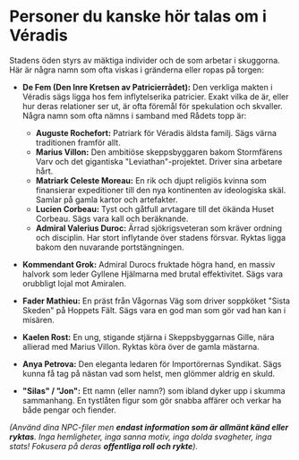 # Personer du kanske hör talas om i Véradis

Stadens öden styrs av mäktiga individer och de som arbetar i skuggorna. Här är några namn som ofta viskas i gränderna eller ropas på torgen:

- **De Fem (Den Inre Kretsen av Patricierrådet):** Den verkliga makten i Véradis sägs ligga hos fem inflytelserika patricier. Exakt vilka de är, eller hur deras relationer ser ut, är ofta föremål för spekulation och skvaller. Några namn som ofta nämns i samband med Rådets topp är:

  - **Auguste Rochefort:** Patriark för Véradis äldsta familj. Sägs värna traditionen framför allt.
  - **Marius Villon:** Den ambitiöse skeppsbyggaren bakom Stormfärens Varv och det gigantiska "Leviathan"-projektet. Driver sina arbetare hårt.
  - **Matriark Celeste Moreau:** En rik och djupt religiös kvinna som finansierar expeditioner till den nya kontinenten av ideologiska skäl. Samlar på gamla kartor och artefakter.
  - **Lucien Corbeau:** Tyst och gåtfull arvtagare till det ökända Huset Corbeau. Sägs vara kall och beräknande.
  - **Admiral Valerius Duroc:** Ärrad sjökrigsveteran som kräver ordning och disciplin. Har stort inflytande över stadens försvar. Ryktas ligga bakom den nuvarande portstängningen.

- **Kommendant Grok:** Admiral Durocs fruktade högra hand, en massiv halvork som leder Gyllene Hjälmarna med brutal effektivitet. Sägs vara orubbligt lojal mot Amiralen.
- **Fader Mathieu:** En präst från Vågornas Väg som driver soppköket "Sista Skeden" på Hoppets Fält. Sägs vara en god man som gör vad han kan i misären.
- **Kaelen Rost:** En ung, stigande stjärna i Skeppsbyggarnas Gille, nära allierad med Marius Villon. Ryktas köra över de gamla mästarna.
- **Anya Petrova:** Den eleganta ledaren för Importörernas Syndikat. Sägs kunna få tag på nästan vad som helst, men glömmer aldrig en skuld.
- **"Silas" / "Jon":** Ett namn (eller namn?) som ibland dyker upp i skumma sammanhang. En tystlåten figur som gör snabba affärer och verkar ha både pengar och fiender.

_(Använd dina NPC-filer men **endast information som är allmänt känd eller ryktas**. Inga hemligheter, inga sanna motiv, inga dolda svagheter, inga stats! Fokusera på deras **offentliga roll och rykte**)._

